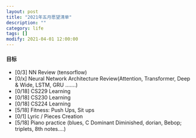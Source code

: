 ```yaml
---
layout: post
title: "2021年五月愿望清单"
description: ""
category: life
tags: []
modify: 2021-04-01 12:00:00
---
```



#### 目标

+ [0/3] NN Review (tensorflow)
+ [0/x] Neural Network Architecture Review(Attention, Transformer, Deep & Wide, LSTM, GRU .......)
+ [0/18] CS229 Learning
+ [0/18] CS230 Learning
+ [0/18] CS224 Learning
+ [5/18] Fitness: Push Ups, Sit ups
+ [0/1] Lyric / Pieces Creation
+ [5/18] Piano practice (blues, C Dominant Diminished, dorian, Bebop; triplets, 8th notes....)
